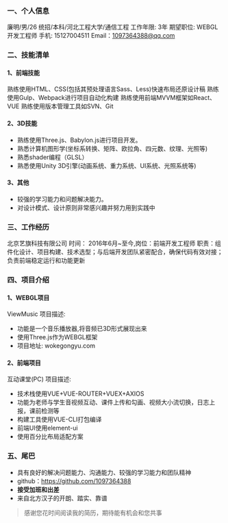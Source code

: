 ### 一、个人信息
廉明/男/26
统招/本科/河北工程大学/通信工程
工作年限: 3年
期望职位: WEBGL开发工程师
手机: 15127004511
Email：1097364388@qq.com 

### 二、技能清单
#### 1、前端技能
熟练使用HTML、CSS(包括其预处理语言Sass、Less)快速布局还原设计稿
熟练使用Gulp、Webpack进行项目自动化构建
熟练使用前端MVVM框架如React、VUE
熟练使用版本管理工具如SVN、Git

#### 2、3D技能
- 熟练使用Three.js、Babylon.js进行项目开发。
- 熟悉计算机图形学(坐标系转换、矩阵、欧拉角、四元数、纹理、光照等)
-  熟悉shader编程（GLSL）
-  熟悉使用Unity 3D引擎(动画系统、重力系统、UI系统、光照系统等)
#### 3、其他
- 较强的学习能力和问题解决能力。
- 对设计模式、设计原则非常感兴趣并努力用到实践中

### 三、工作经历
北京艺旗科技有限公司
时间： 2016年6月~至今,岗位：前端开发工程师
职责：组件化设计、项目构建、技术选型；与后端开发团队紧密配合，确保代码有效对接；负责前端稳定运行和功能更新

### 四、项目介绍
#### 1、WEBGL项目
ViewMusic
项目描述:
- 功能是一个音乐播放器,将音频已3D形式展现出来
- 使用Three.js作为WEBGL框架
- 项目地址: wokegongyu.com

#### 2、前端项目
互动课堂(PC)
项目描述:
- 技术栈使用VUE+VUE-ROUTER+VUEX+AXIOS
- 功能为老师与学生音视频互动、课件上传和勾画、视频大小流切换，日志上报，课前检测等
- 构建工具使用VUE-CLI打包编译
- 前端UI使用element-ui
- 使用百分比布局适配方案

### 五、尾巴
- 具有良好的解决问题能力、沟通能力、较强的学习能力和团队精神
- github：https://github.com/1097364388
- **接受加班和出差**
- 来自北方汉子的开朗、踏实、靠谱

> 感谢您花时间阅读我的简历，期待能有机会和您共事
